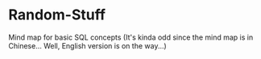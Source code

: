 # Random-Stuff
Mind map for basic SQL concepts (It's kinda odd since the mind map is in Chinese... Well, English version is on the way...)
